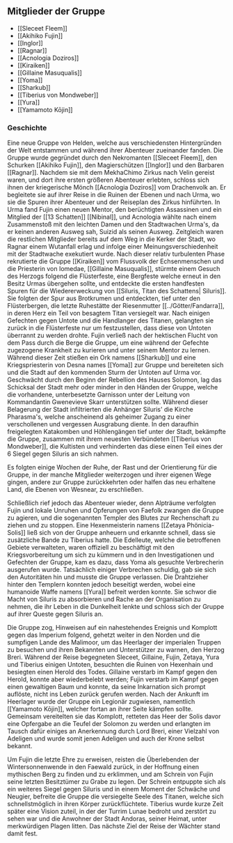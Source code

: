 ## Mitglieder der Gruppe

- [[Sleceet Fleem]]
- [[Akihiko Fujin]]
- [[Inglor]]
- [[Ragnar]]
- [[Acnologia Doziros]]
- [[Kiraiken]]
- [[Gillaine Masuqualis]]
- [[Yoma]]
- [[Sharkub]]
- [[Tiberius von Mondweber]]
- [[Yura]]
- [[Yamamoto Kōjin]]




### Geschichte
Eine neue Gruppe von Helden, welche aus verschiedensten Hintergründen der Welt entstammen und während ihrer Abenteuer zueinander fanden. Die Gruppe wurde gegründet durch den Nekromanten [[Sleceet Fleem]], den Schurken [[Akihiko Fujin]], den Magierschützen [[Inglor]] und den Barbaren [[Ragnar]]. 
Nachdem sie mit dem MekhaChimo Zirkus nach Velin gereist waren, und dort ihre ersten größeren Abenteuer erlebten, schloss sich ihnen der kriegerische Mönch [[Acnologia Doziros]] vom Drachenvolk an. Er begleitete sie auf ihrer Reise in die Ruinen der Ebenen und nach Urma, wo sie die Spuren ihrer Abenteuer und der Reiseplan des Zirkus hinführten.
In Urma fand Fujin einen neuen Mentor, den berüchtigten Assassinen und ein Mitglied der [[13 Schatten]] [[Nibinal]], und Acnologia wählte nach einem Zusammenstoß mit den leichten Damen und den Stadtwachen Urma's, da er keinen anderen Ausweg sah, Suizid als seinen Ausweg. Zeitgleich waren die restlichen Mitglieder bereits auf dem Weg in die Kerker der Stadt, wo Ragnar einem Wutanfall erlag und infolge einer Meinungsverschiedenheit mit der Stadtwache exekutiert wurde.
Nach dieser relativ turbulenten Phase rekrutierte die Gruppe [[Kiraiken]] vom Flussvolk der Echsenmenschen und die Priesterin von Iomedae, [[Gillaine Masuqualis]], stürmte einem Gesuch des Herzogs folgend die Flüsterfeste, eine Bergfeste welche erneut in den Besitz Urmas übergehen sollte, und entdeckte die ersten handfesten Spuren für die Wiedererweckung von [[Siluris, Titan des Schattens| Siluris]]. Sie folgten der Spur aus Brotkrumen und entdeckten, tief unter den Flüsterbergen, die letzte Ruhestätte der Riesenmutter [[../Götter/Fandarra]], in deren Herz ein Teil von besagtem Titan versiegelt war. Nach einigen Gefechten gegen Untote und die Handlanger des Titanen, gelangten sie zurück in die Flüsterfeste nur um festzustellen, dass diese von Untoten überrannt zu werden drohte.
Fujin verließ nach der hektischen Flucht von dem Pass durch die Berge die Gruppe, um eine während der Gefechte zugezogene Krankheit zu kurieren und unter seinem Mentor zu lernen. Während dieser Zeit stießen ein Ork namens [[Sharkub]] und eine Kriegspriesterin von Desna names [[Yoma]] zur Gruppe und bereiteten sich und die Stadt auf den kommenden Sturm der Untoten auf Urma vor. Geschwächt durch den Beginn der Rebellion des Hauses Solomon, lag das Schicksal der Stadt mehr oder minder in den Händen der Gruppe, welche die vorhandene, unterbesetzte Garnisson unter der Leitung von Kommandantin Gwenevieve Skarr unterstützen sollte.
Während dieser Belagerung der Stadt infiltrierten die Anhänger Siluris' die Kirche Pharasma's, welche anscheinend als geheimer Zugang zu einer verschollenen und vergessen Ausgrabung diente. In den daraufhin freigelegten Katakomben und Höhlengängen tief unter der Stadt, bekämpfte die Gruppe, zusammen mit ihrem neuesten Verbündeten [[Tiberius von Mondweber]], die Kultisten und verhinderten das diese einen Teil eines der 6 Siegel gegen Siluris an sich nahmen.

Es folgten einige Wochen der Ruhe, der Rast und der Orientierung für die Gruppe, in der manche Mitglieder weiterzogen und ihrer eigenen Wege gingen, andere zur Gruppe zurückkehrten oder halfen das neu erhaltene Land, die Ebenen von Wesnear, zu erschließen.

Schließlich rief jedoch das Abenteuer wieder, denn Alpträume verfolgten Fujin und lokale Unruhen und Opferungen von Faefolk zwangen die Gruppe zu agieren, und die sogenannten Templer des Blutes zur Rechenschaft zu ziehen und zu stoppen. Eine Hexenmeisterin namens [[Zetaya Phönicia-Solis]] ließ sich von der Gruppe anheuern und erkannte schnell, dass sie zusätzliche Bande zu Tiberius hatte.
Die Edelleute, welche die betroffenen Gebiete verwalteten, waren offiziell zu beschäftigt mit den Kriegsvorbereitung um sich zu kümmern und in den Investigationen und Gefechten der Gruppe, kam es dazu, dass Yoma als gesuchte Verbrecherin ausgerufen wurde. Tatsächlich einiger Verbrechen schuldig, gab sie sich den Autoritäten hin und musste die Gruppe verlassen.
Die Drahtzieher hinter den Templern konnten jedoch beseitigt werden, wobei eine humanoide Waffe namens [[Yura]] befreit werden konnte. Sie schwor die Macht von Siluris zu absorbieren und Rache an der Organisation zu nehmen, die ihr Leben in die Dunkelheit lenkte und schloss sich der Gruppe auf ihrer Queste gegen Siluris an.

Die Gruppe zog, Hinweisen auf ein nahestehendes Ereignis und Komplott gegen das Imperium folgend, gehetzt weiter in den Norden und die sumpfigen Lande des Malimoor, um das Heerlager der imperialen Truppen zu besuchen und ihren Bekannten und Unterstützer zu warnen, den Herzog Breri. Während der Reise begegneten Sleceet, Gillaine, Fujin, Zetaya, Yura und Tiberius einigen Untoten, besuchten die Ruinen von Hexenhain und besiegten einen Herold des Todes. Gillaine verstarb im Kampf gegen den Herold, konnte aber wiederbelebt werden; Fujin verstarb im Kampf gegen einen gewaltigen Baum und konnte, da seine Inkarnation sich prompt auflöste, nicht ins Leben zurück gerufen werden. 
Nach der Ankunft im Heerlager wurde der Gruppe ein Legionär zugwiesen, namentlich [[Yamamoto Kōjin]], welcher fortan an ihrer Seite kämpfen sollte. Gemeinsam vereitelten sie das Komplott, retteten das Heer der Solis davor eine Opfergabe an die Teufel der Solomon zu werden und erlangten im Tausch dafür einiges an Anerkennung durch Lord Breri, einer Vielzahl von Adeligen und wurde somit jenen Adeligen und auch der Krone selbst bekannt.

Um Fujin die letzte Ehre zu erweisen, reisten die Überlebenden der Wintersonnenwende in den Faewald zurück, in der Hoffnung einen mythischen Berg zu finden und zu erklimmen, und am Schrein von Fujin seine letzten Besitztümer zu Grabe zu legen. Der Schrein entpuppte sich als ein weiteres Siegel gegen Siluris und in einem Moment der Schwäche und Neugier, befreite die Gruppe die versiegelte Seele des Titanen, welche sich schnellstmöglich in ihren Körper zurückflüchtete.
Tiberius wurde kurze Zeit später eine Vision zuteil, in der der Turrim Lunae bedroht und zerstört zu sehen war und die Anwohner der Stadt Andoras, seiner Heimat, unter merkwürdigen Plagen litten. Das nächste Ziel der Reise der Wächter stand damit fest.